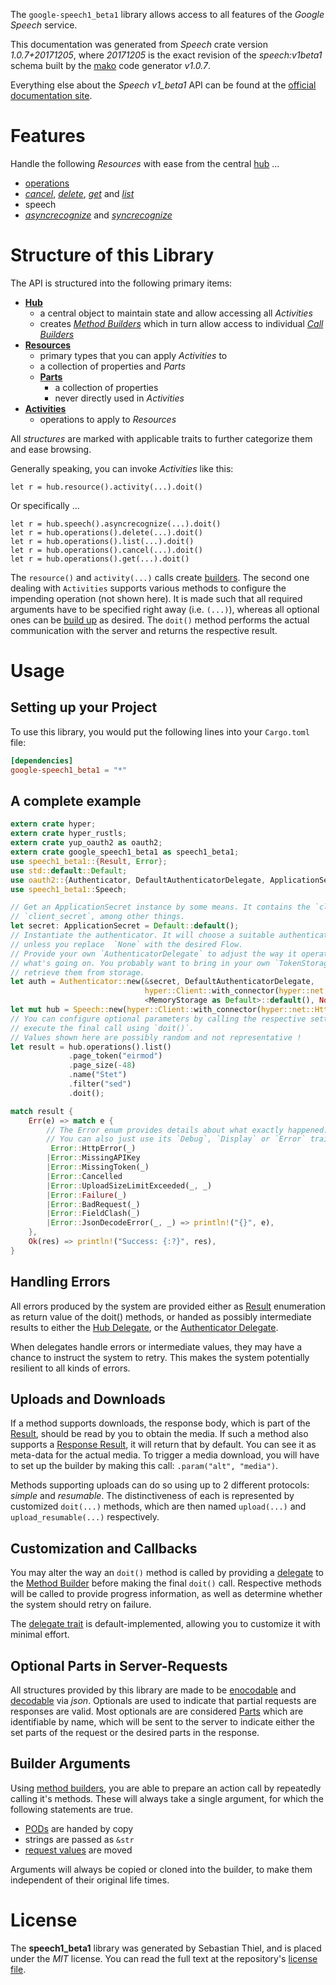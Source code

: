 <!---
DO NOT EDIT !
This file was generated automatically from 'src/mako/api/README.md.mako'
DO NOT EDIT !
-->
The `google-speech1_beta1` library allows access to all features of the *Google Speech* service.

This documentation was generated from *Speech* crate version *1.0.7+20171205*, where *20171205* is the exact revision of the *speech:v1beta1* schema built by the [mako](http://www.makotemplates.org/) code generator *v1.0.7*.

Everything else about the *Speech* *v1_beta1* API can be found at the
[official documentation site](https://cloud.google.com/speech/).
# Features

Handle the following *Resources* with ease from the central [hub](https://docs.rs/google-speech1_beta1/1.0.7+20171205/google_speech1_beta1/struct.Speech.html) ... 

* [operations](https://docs.rs/google-speech1_beta1/1.0.7+20171205/google_speech1_beta1/struct.Operation.html)
 * [*cancel*](https://docs.rs/google-speech1_beta1/1.0.7+20171205/google_speech1_beta1/struct.OperationCancelCall.html), [*delete*](https://docs.rs/google-speech1_beta1/1.0.7+20171205/google_speech1_beta1/struct.OperationDeleteCall.html), [*get*](https://docs.rs/google-speech1_beta1/1.0.7+20171205/google_speech1_beta1/struct.OperationGetCall.html) and [*list*](https://docs.rs/google-speech1_beta1/1.0.7+20171205/google_speech1_beta1/struct.OperationListCall.html)
* speech
 * [*asyncrecognize*](https://docs.rs/google-speech1_beta1/1.0.7+20171205/google_speech1_beta1/struct.SpeechAsyncrecognizeCall.html) and [*syncrecognize*](https://docs.rs/google-speech1_beta1/1.0.7+20171205/google_speech1_beta1/struct.SpeechSyncrecognizeCall.html)




# Structure of this Library

The API is structured into the following primary items:

* **[Hub](https://docs.rs/google-speech1_beta1/1.0.7+20171205/google_speech1_beta1/struct.Speech.html)**
    * a central object to maintain state and allow accessing all *Activities*
    * creates [*Method Builders*](https://docs.rs/google-speech1_beta1/1.0.7+20171205/google_speech1_beta1/trait.MethodsBuilder.html) which in turn
      allow access to individual [*Call Builders*](https://docs.rs/google-speech1_beta1/1.0.7+20171205/google_speech1_beta1/trait.CallBuilder.html)
* **[Resources](https://docs.rs/google-speech1_beta1/1.0.7+20171205/google_speech1_beta1/trait.Resource.html)**
    * primary types that you can apply *Activities* to
    * a collection of properties and *Parts*
    * **[Parts](https://docs.rs/google-speech1_beta1/1.0.7+20171205/google_speech1_beta1/trait.Part.html)**
        * a collection of properties
        * never directly used in *Activities*
* **[Activities](https://docs.rs/google-speech1_beta1/1.0.7+20171205/google_speech1_beta1/trait.CallBuilder.html)**
    * operations to apply to *Resources*

All *structures* are marked with applicable traits to further categorize them and ease browsing.

Generally speaking, you can invoke *Activities* like this:

```Rust,ignore
let r = hub.resource().activity(...).doit()
```

Or specifically ...

```ignore
let r = hub.speech().asyncrecognize(...).doit()
let r = hub.operations().delete(...).doit()
let r = hub.operations().list(...).doit()
let r = hub.operations().cancel(...).doit()
let r = hub.operations().get(...).doit()
```

The `resource()` and `activity(...)` calls create [builders][builder-pattern]. The second one dealing with `Activities` 
supports various methods to configure the impending operation (not shown here). It is made such that all required arguments have to be 
specified right away (i.e. `(...)`), whereas all optional ones can be [build up][builder-pattern] as desired.
The `doit()` method performs the actual communication with the server and returns the respective result.

# Usage

## Setting up your Project

To use this library, you would put the following lines into your `Cargo.toml` file:

```toml
[dependencies]
google-speech1_beta1 = "*"
```

## A complete example

```Rust
extern crate hyper;
extern crate hyper_rustls;
extern crate yup_oauth2 as oauth2;
extern crate google_speech1_beta1 as speech1_beta1;
use speech1_beta1::{Result, Error};
use std::default::Default;
use oauth2::{Authenticator, DefaultAuthenticatorDelegate, ApplicationSecret, MemoryStorage};
use speech1_beta1::Speech;

// Get an ApplicationSecret instance by some means. It contains the `client_id` and 
// `client_secret`, among other things.
let secret: ApplicationSecret = Default::default();
// Instantiate the authenticator. It will choose a suitable authentication flow for you, 
// unless you replace  `None` with the desired Flow.
// Provide your own `AuthenticatorDelegate` to adjust the way it operates and get feedback about 
// what's going on. You probably want to bring in your own `TokenStorage` to persist tokens and
// retrieve them from storage.
let auth = Authenticator::new(&secret, DefaultAuthenticatorDelegate,
                              hyper::Client::with_connector(hyper::net::HttpsConnector::new(hyper_rustls::TlsClient::new())),
                              <MemoryStorage as Default>::default(), None);
let mut hub = Speech::new(hyper::Client::with_connector(hyper::net::HttpsConnector::new(hyper_rustls::TlsClient::new())), auth);
// You can configure optional parameters by calling the respective setters at will, and
// execute the final call using `doit()`.
// Values shown here are possibly random and not representative !
let result = hub.operations().list()
             .page_token("eirmod")
             .page_size(-48)
             .name("Stet")
             .filter("sed")
             .doit();

match result {
    Err(e) => match e {
        // The Error enum provides details about what exactly happened.
        // You can also just use its `Debug`, `Display` or `Error` traits
         Error::HttpError(_)
        |Error::MissingAPIKey
        |Error::MissingToken(_)
        |Error::Cancelled
        |Error::UploadSizeLimitExceeded(_, _)
        |Error::Failure(_)
        |Error::BadRequest(_)
        |Error::FieldClash(_)
        |Error::JsonDecodeError(_, _) => println!("{}", e),
    },
    Ok(res) => println!("Success: {:?}", res),
}

```
## Handling Errors

All errors produced by the system are provided either as [Result](https://docs.rs/google-speech1_beta1/1.0.7+20171205/google_speech1_beta1/enum.Result.html) enumeration as return value of 
the doit() methods, or handed as possibly intermediate results to either the 
[Hub Delegate](https://docs.rs/google-speech1_beta1/1.0.7+20171205/google_speech1_beta1/trait.Delegate.html), or the [Authenticator Delegate](https://docs.rs/yup-oauth2/*/yup_oauth2/trait.AuthenticatorDelegate.html).

When delegates handle errors or intermediate values, they may have a chance to instruct the system to retry. This 
makes the system potentially resilient to all kinds of errors.

## Uploads and Downloads
If a method supports downloads, the response body, which is part of the [Result](https://docs.rs/google-speech1_beta1/1.0.7+20171205/google_speech1_beta1/enum.Result.html), should be
read by you to obtain the media.
If such a method also supports a [Response Result](https://docs.rs/google-speech1_beta1/1.0.7+20171205/google_speech1_beta1/trait.ResponseResult.html), it will return that by default.
You can see it as meta-data for the actual media. To trigger a media download, you will have to set up the builder by making
this call: `.param("alt", "media")`.

Methods supporting uploads can do so using up to 2 different protocols: 
*simple* and *resumable*. The distinctiveness of each is represented by customized 
`doit(...)` methods, which are then named `upload(...)` and `upload_resumable(...)` respectively.

## Customization and Callbacks

You may alter the way an `doit()` method is called by providing a [delegate](https://docs.rs/google-speech1_beta1/1.0.7+20171205/google_speech1_beta1/trait.Delegate.html) to the 
[Method Builder](https://docs.rs/google-speech1_beta1/1.0.7+20171205/google_speech1_beta1/trait.CallBuilder.html) before making the final `doit()` call. 
Respective methods will be called to provide progress information, as well as determine whether the system should 
retry on failure.

The [delegate trait](https://docs.rs/google-speech1_beta1/1.0.7+20171205/google_speech1_beta1/trait.Delegate.html) is default-implemented, allowing you to customize it with minimal effort.

## Optional Parts in Server-Requests

All structures provided by this library are made to be [enocodable](https://docs.rs/google-speech1_beta1/1.0.7+20171205/google_speech1_beta1/trait.RequestValue.html) and 
[decodable](https://docs.rs/google-speech1_beta1/1.0.7+20171205/google_speech1_beta1/trait.ResponseResult.html) via *json*. Optionals are used to indicate that partial requests are responses 
are valid.
Most optionals are are considered [Parts](https://docs.rs/google-speech1_beta1/1.0.7+20171205/google_speech1_beta1/trait.Part.html) which are identifiable by name, which will be sent to 
the server to indicate either the set parts of the request or the desired parts in the response.

## Builder Arguments

Using [method builders](https://docs.rs/google-speech1_beta1/1.0.7+20171205/google_speech1_beta1/trait.CallBuilder.html), you are able to prepare an action call by repeatedly calling it's methods.
These will always take a single argument, for which the following statements are true.

* [PODs][wiki-pod] are handed by copy
* strings are passed as `&str`
* [request values](https://docs.rs/google-speech1_beta1/1.0.7+20171205/google_speech1_beta1/trait.RequestValue.html) are moved

Arguments will always be copied or cloned into the builder, to make them independent of their original life times.

[wiki-pod]: http://en.wikipedia.org/wiki/Plain_old_data_structure
[builder-pattern]: http://en.wikipedia.org/wiki/Builder_pattern
[google-go-api]: https://github.com/google/google-api-go-client

# License
The **speech1_beta1** library was generated by Sebastian Thiel, and is placed 
under the *MIT* license.
You can read the full text at the repository's [license file][repo-license].

[repo-license]: https://github.com/Byron/google-apis-rsblob/master/LICENSE.md

